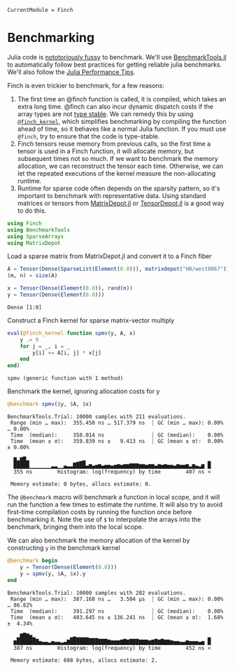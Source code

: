 ```@meta
CurrentModule = Finch
```

# Benchmarking

Julia code is [nototoriously
fussy](https://github.com/JuliaCI/BenchmarkTools.jl#why-does-this-package-exist)
to benchmark.
We'll use [BenchmarkTools.jl](https://github.com/JuliaCI/BenchmarkTools.jl)
to automatically follow best practices for getting reliable julia benchmarks. We'll also
follow the [Julia Performance Tips](https://docs.julialang.org/en/v1/manual/performance-tips/).

Finch is even trickier to benchmark, for a few reasons:
1. The first time an @finch function is called, it is compiled, which takes an
   extra long time. @finch can also incur dynamic dispatch costs if the array
   types are not [type
   stable](https://docs.julialang.org/en/v1/manual/faq/#man-type-stability). We
   can remedy this by using [`@finch_kernel`](@ref), which simplifies
   benchmarking by compiling the function ahead of time, so it behaves like a
   normal Julia function. If you must use `@finch`, try to ensure that the code
   is type-stable.
2. Finch tensors reuse memory from previous calls, so the first time a tensor is
   used in a Finch function, it will allocate memory, but subsequent times not so
   much. If we want to benchmark the memory allocation, we can reconstruct the
   tensor each time. Otherwise, we can let the repeated executions of the kernel
   measure the non-allocating runtime.
3. Runtime for sparse code often depends on the sparsity pattern, so it's
   important to benchmark with representative data. Using standard matrices or tensors from
   [MatrixDepot.jl](https://github.com/JuliaLinearAlgebra/MatrixDepot.jl) or
   [TensorDepot.jl](https://github.com/willow-ahrens/TensorDepot.jl) is a good
   way to do this.

````julia
using Finch
using BenchmarkTools
using SparseArrays
using MatrixDepot
````

Load a sparse matrix from MatrixDepot.jl and convert it to a Finch fiber

````julia
A = Tensor(Dense(SparseList(Element(0.0))), matrixdepot("HB/west0067"))
(m, n) = size(A)

x = Tensor(Dense(Element(0.0)), rand(n))
y = Tensor(Dense(Element(0.0)))
````

````
Dense [1:0]
````

Construct a Finch kernel for sparse matrix-vector multiply

````julia
eval(@finch_kernel function spmv(y, A, x)
    y .= 0
    for j = _, i = _
        y[i] += A[i, j] * x[j]
    end
end)
````

````
spmv (generic function with 1 method)
````

Benchmark the kernel, ignoring allocation costs for y

````julia
@benchmark spmv($y, $A, $x)
````

````
BenchmarkTools.Trial: 10000 samples with 211 evaluations.
 Range (min … max):  355.450 ns … 517.379 ns  ┊ GC (min … max): 0.00% … 0.00%
 Time  (median):     358.014 ns               ┊ GC (median):    0.00%
 Time  (mean ± σ):   359.839 ns ±   9.413 ns  ┊ GC (mean ± σ):  0.00% ± 0.00%

  ▇▃▇█▃               ▁▂▃                                       ▂
  █████▁▁▁▁▁▁▁▃▃▁▁▄▃▃████▄▆▄▅▆▄▅▅▄▅▆▅▆▆▇▇▇▆▆▅▆▆▄▆▅▆▅▅▄▆▅▅▆▃▆▄▃▆ █
  355 ns        Histogram: log(frequency) by time        407 ns <

 Memory estimate: 0 bytes, allocs estimate: 0.
````

The `@benchmark` macro will benchmark a function in local scope, and it will run
the function a few times to estimate the runtime. It will also try to avoid
first-time compilation costs by running the function once before benchmarking
it. Note the use of `$` to interpolate the arrays into the benchmark, bringing
them into the local scope.

We can also benchmark the memory allocation of the kernel by constructing `y` in the
benchmark kernel

````julia
@benchmark begin
    y = Tensor(Dense(Element(0.0)))
    y = spmv(y, $A, $x).y
end
````

````
BenchmarkTools.Trial: 10000 samples with 202 evaluations.
 Range (min … max):  387.168 ns …   3.504 μs  ┊ GC (min … max): 0.00% … 86.82%
 Time  (median):     391.297 ns               ┊ GC (median):    0.00%
 Time  (mean ± σ):   403.645 ns ± 136.241 ns  ┊ GC (mean ± σ):  1.68% ±  4.34%

   ▂▇█▇▅▂           ▂▃▂▂▂▂▁▁▁                                   ▂
  ▆███████▅▄▄▃▅▄▄▃▄▇████████████▇▆▆▆▇█▇███▇▇▇▆▇█▇█▇▇▆▅▅▄▄▆▅▅▅▄▅ █
  387 ns        Histogram: log(frequency) by time        452 ns <

 Memory estimate: 608 bytes, allocs estimate: 2.
````

